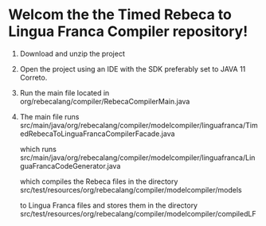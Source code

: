 # Welcom the the Timed Rebeca to Lingua Franca Compiler repository!

1. Download and unzip the project

2. Open the project using an IDE with the SDK preferably set to JAVA 11 Correto.

3. Run the main file located in org/rebecalang/compiler/RebecaCompilerMain.java

4. The main file runs src/main/java/org/rebecalang/compiler/modelcompiler/linguafranca/TimedRebecaToLinguaFrancaCompilerFacade.java

      which runs src/main/java/org/rebecalang/compiler/modelcompiler/linguafranca/LinguaFrancaCodeGenerator.java

      which compiles the Rebeca files in the directory src/test/resources/org/rebecalang/compiler/modelcompiler/models

      to Lingua Franca files and stores them in the directory src/test/resources/org/rebecalang/compiler/modelcompiler/compiledLF
